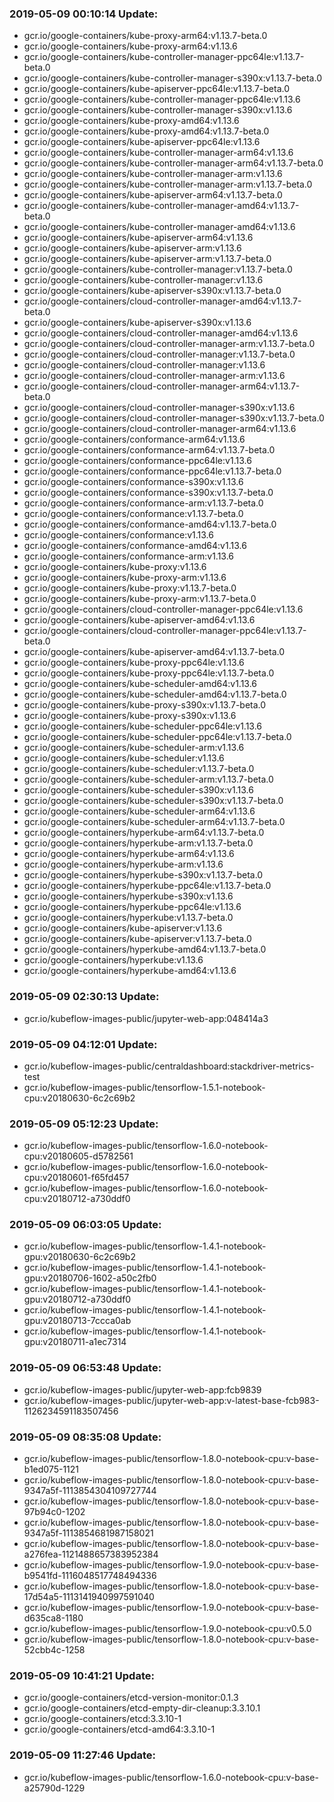 ### 2019-05-09 00:10:14 Update:

- gcr.io/google-containers/kube-proxy-arm64:v1.13.7-beta.0
- gcr.io/google-containers/kube-proxy-arm64:v1.13.6
- gcr.io/google-containers/kube-controller-manager-ppc64le:v1.13.7-beta.0
- gcr.io/google-containers/kube-controller-manager-s390x:v1.13.7-beta.0
- gcr.io/google-containers/kube-apiserver-ppc64le:v1.13.7-beta.0
- gcr.io/google-containers/kube-controller-manager-ppc64le:v1.13.6
- gcr.io/google-containers/kube-controller-manager-s390x:v1.13.6
- gcr.io/google-containers/kube-proxy-amd64:v1.13.6
- gcr.io/google-containers/kube-proxy-amd64:v1.13.7-beta.0
- gcr.io/google-containers/kube-apiserver-ppc64le:v1.13.6
- gcr.io/google-containers/kube-controller-manager-arm64:v1.13.6
- gcr.io/google-containers/kube-controller-manager-arm64:v1.13.7-beta.0
- gcr.io/google-containers/kube-controller-manager-arm:v1.13.6
- gcr.io/google-containers/kube-controller-manager-arm:v1.13.7-beta.0
- gcr.io/google-containers/kube-apiserver-arm64:v1.13.7-beta.0
- gcr.io/google-containers/kube-controller-manager-amd64:v1.13.7-beta.0
- gcr.io/google-containers/kube-controller-manager-amd64:v1.13.6
- gcr.io/google-containers/kube-apiserver-arm64:v1.13.6
- gcr.io/google-containers/kube-apiserver-arm:v1.13.6
- gcr.io/google-containers/kube-apiserver-arm:v1.13.7-beta.0
- gcr.io/google-containers/kube-controller-manager:v1.13.7-beta.0
- gcr.io/google-containers/kube-controller-manager:v1.13.6
- gcr.io/google-containers/kube-apiserver-s390x:v1.13.7-beta.0
- gcr.io/google-containers/cloud-controller-manager-amd64:v1.13.7-beta.0
- gcr.io/google-containers/kube-apiserver-s390x:v1.13.6
- gcr.io/google-containers/cloud-controller-manager-amd64:v1.13.6
- gcr.io/google-containers/cloud-controller-manager-arm:v1.13.7-beta.0
- gcr.io/google-containers/cloud-controller-manager:v1.13.7-beta.0
- gcr.io/google-containers/cloud-controller-manager:v1.13.6
- gcr.io/google-containers/cloud-controller-manager-arm:v1.13.6
- gcr.io/google-containers/cloud-controller-manager-arm64:v1.13.7-beta.0
- gcr.io/google-containers/cloud-controller-manager-s390x:v1.13.6
- gcr.io/google-containers/cloud-controller-manager-s390x:v1.13.7-beta.0
- gcr.io/google-containers/cloud-controller-manager-arm64:v1.13.6
- gcr.io/google-containers/conformance-arm64:v1.13.6
- gcr.io/google-containers/conformance-arm64:v1.13.7-beta.0
- gcr.io/google-containers/conformance-ppc64le:v1.13.6
- gcr.io/google-containers/conformance-ppc64le:v1.13.7-beta.0
- gcr.io/google-containers/conformance-s390x:v1.13.6
- gcr.io/google-containers/conformance-s390x:v1.13.7-beta.0
- gcr.io/google-containers/conformance-arm:v1.13.7-beta.0
- gcr.io/google-containers/conformance:v1.13.7-beta.0
- gcr.io/google-containers/conformance-amd64:v1.13.7-beta.0
- gcr.io/google-containers/conformance:v1.13.6
- gcr.io/google-containers/conformance-amd64:v1.13.6
- gcr.io/google-containers/conformance-arm:v1.13.6
- gcr.io/google-containers/kube-proxy:v1.13.6
- gcr.io/google-containers/kube-proxy-arm:v1.13.6
- gcr.io/google-containers/kube-proxy:v1.13.7-beta.0
- gcr.io/google-containers/kube-proxy-arm:v1.13.7-beta.0
- gcr.io/google-containers/cloud-controller-manager-ppc64le:v1.13.6
- gcr.io/google-containers/kube-apiserver-amd64:v1.13.6
- gcr.io/google-containers/cloud-controller-manager-ppc64le:v1.13.7-beta.0
- gcr.io/google-containers/kube-apiserver-amd64:v1.13.7-beta.0
- gcr.io/google-containers/kube-proxy-ppc64le:v1.13.6
- gcr.io/google-containers/kube-proxy-ppc64le:v1.13.7-beta.0
- gcr.io/google-containers/kube-scheduler-amd64:v1.13.6
- gcr.io/google-containers/kube-scheduler-amd64:v1.13.7-beta.0
- gcr.io/google-containers/kube-proxy-s390x:v1.13.7-beta.0
- gcr.io/google-containers/kube-proxy-s390x:v1.13.6
- gcr.io/google-containers/kube-scheduler-ppc64le:v1.13.6
- gcr.io/google-containers/kube-scheduler-ppc64le:v1.13.7-beta.0
- gcr.io/google-containers/kube-scheduler-arm:v1.13.6
- gcr.io/google-containers/kube-scheduler:v1.13.6
- gcr.io/google-containers/kube-scheduler:v1.13.7-beta.0
- gcr.io/google-containers/kube-scheduler-arm:v1.13.7-beta.0
- gcr.io/google-containers/kube-scheduler-s390x:v1.13.6
- gcr.io/google-containers/kube-scheduler-s390x:v1.13.7-beta.0
- gcr.io/google-containers/kube-scheduler-arm64:v1.13.6
- gcr.io/google-containers/kube-scheduler-arm64:v1.13.7-beta.0
- gcr.io/google-containers/hyperkube-arm64:v1.13.7-beta.0
- gcr.io/google-containers/hyperkube-arm:v1.13.7-beta.0
- gcr.io/google-containers/hyperkube-arm64:v1.13.6
- gcr.io/google-containers/hyperkube-arm:v1.13.6
- gcr.io/google-containers/hyperkube-s390x:v1.13.7-beta.0
- gcr.io/google-containers/hyperkube-ppc64le:v1.13.7-beta.0
- gcr.io/google-containers/hyperkube-s390x:v1.13.6
- gcr.io/google-containers/hyperkube-ppc64le:v1.13.6
- gcr.io/google-containers/hyperkube:v1.13.7-beta.0
- gcr.io/google-containers/kube-apiserver:v1.13.6
- gcr.io/google-containers/kube-apiserver:v1.13.7-beta.0
- gcr.io/google-containers/hyperkube-amd64:v1.13.7-beta.0
- gcr.io/google-containers/hyperkube:v1.13.6
- gcr.io/google-containers/hyperkube-amd64:v1.13.6
### 2019-05-09 02:30:13 Update:

- gcr.io/kubeflow-images-public/jupyter-web-app:048414a3
### 2019-05-09 04:12:01 Update:

- gcr.io/kubeflow-images-public/centraldashboard:stackdriver-metrics-test
- gcr.io/kubeflow-images-public/tensorflow-1.5.1-notebook-cpu:v20180630-6c2c69b2
### 2019-05-09 05:12:23 Update:

- gcr.io/kubeflow-images-public/tensorflow-1.6.0-notebook-cpu:v20180605-d5782561
- gcr.io/kubeflow-images-public/tensorflow-1.6.0-notebook-cpu:v20180601-f65fd457
- gcr.io/kubeflow-images-public/tensorflow-1.6.0-notebook-cpu:v20180712-a730ddf0
### 2019-05-09 06:03:05 Update:

- gcr.io/kubeflow-images-public/tensorflow-1.4.1-notebook-gpu:v20180630-6c2c69b2
- gcr.io/kubeflow-images-public/tensorflow-1.4.1-notebook-gpu:v20180706-1602-a50c2fb0
- gcr.io/kubeflow-images-public/tensorflow-1.4.1-notebook-gpu:v20180712-a730ddf0
- gcr.io/kubeflow-images-public/tensorflow-1.4.1-notebook-gpu:v20180713-7ccca0ab
- gcr.io/kubeflow-images-public/tensorflow-1.4.1-notebook-gpu:v20180711-a1ec7314
### 2019-05-09 06:53:48 Update:

- gcr.io/kubeflow-images-public/jupyter-web-app:fcb9839
- gcr.io/kubeflow-images-public/jupyter-web-app:v-latest-base-fcb983-1126234591183507456
### 2019-05-09 08:35:08 Update:

- gcr.io/kubeflow-images-public/tensorflow-1.8.0-notebook-cpu:v-base-b1ed075-1121
- gcr.io/kubeflow-images-public/tensorflow-1.8.0-notebook-cpu:v-base-9347a5f-1113854304109727744
- gcr.io/kubeflow-images-public/tensorflow-1.8.0-notebook-cpu:v-base-97b94c0-1202
- gcr.io/kubeflow-images-public/tensorflow-1.8.0-notebook-cpu:v-base-9347a5f-1113854681987158021
- gcr.io/kubeflow-images-public/tensorflow-1.8.0-notebook-cpu:v-base-a276fea-1121488657383952384
- gcr.io/kubeflow-images-public/tensorflow-1.9.0-notebook-cpu:v-base-b9541fd-1116048517748494336
- gcr.io/kubeflow-images-public/tensorflow-1.8.0-notebook-cpu:v-base-17d54a5-1113141940997591040
- gcr.io/kubeflow-images-public/tensorflow-1.9.0-notebook-cpu:v-base-d635ca8-1180
- gcr.io/kubeflow-images-public/tensorflow-1.9.0-notebook-cpu:v0.5.0
- gcr.io/kubeflow-images-public/tensorflow-1.8.0-notebook-cpu:v-base-52cbb4c-1258
### 2019-05-09 10:41:21 Update:

- gcr.io/google-containers/etcd-version-monitor:0.1.3
- gcr.io/google-containers/etcd-empty-dir-cleanup:3.3.10.1
- gcr.io/google-containers/etcd:3.3.10-1
- gcr.io/google-containers/etcd-amd64:3.3.10-1
### 2019-05-09 11:27:46 Update:

- gcr.io/kubeflow-images-public/tensorflow-1.6.0-notebook-cpu:v-base-a25790d-1229

